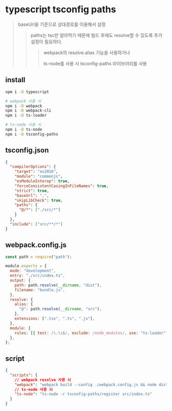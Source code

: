 # typescript tsconfig paths

> baseUrl을 기준으로 상대경로를 이용해서 설정
>
> > paths는 tsc만 알아먹기 때문에 빌드 후에도 resolve할 수 있도록 추가 설정이 필요하다.
> >
> > > webpack의 resolve.alias 기능을 사용하거나
> > >
> > > ts-node를 사용 시 tsconfig-paths 라이브러리를 사용

## install

```sh
npm i -D typescript

# webpack 사용 시
npm i -D webpack
npm i -D webpack-cli
npm i -D ts-loader

# ts-node 사용 시
npm i -D ts-node
npm i -D tsconfig-paths
```

## tsconfig.json

```json
{
  "compilerOptions": {
    "target": "es2016",
    "module": "commonjs",
    "esModuleInterop": true,
    "forceConsistentCasingInFileNames": true,
    "strict": true,
    "baseUrl": ".",
    "skipLibCheck": true,
    "paths": {
      "@/*": ["./src/*"]
    }
  },
  "include": ["src/**/*"]
}
```

## webpack.config.js

```js
const path = require("path");

module.exports = {
  mode: "development",
  entry: "./src/index.ts",
  output: {
    path: path.resolve(__dirname, "dist"),
    filename: "bundle.js",
  },
  resolve: {
    alias: {
      "@": path.resolve(__dirname, "src"),
    },
    extensions: [".tsx", ".ts", ".js"],
  },
  module: {
    rules: [{ test: /\.ts$/, exclude: /node_modules/, use: "ts-loader" }],
  },
};
```

## script

```json
{
  "scripts": {
    // webpack resolve 사용 시
    "webpack": "webpack build --config ./webpack.config.js && node dist/bundle.js",
    // ts-node 사용 시
    "ts-node": "ts-node -r tsconfig-paths/register src/index.ts"
  }
}
```
